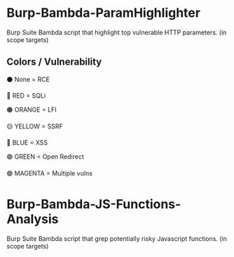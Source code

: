 # Burp-Bambda-ParamHighlighter
Burp Suite Bambda script that highlight top vulnerable HTTP parameters. (in scope targets)

## Colors / Vulnerability

⚫ None = RCE

🔴 RED = SQLi

🟠 ORANGE = LFI

🟡 YELLOW = SSRF

🔵 BLUE = XSS

🟢 GREEN = Open Redirect

🟣 MAGENTA = Multiple vulns

# Burp-Bambda-JS-Functions-Analysis

Burp Suite Bambda script that grep potentially risky Javascript functions. (in scope targets)
